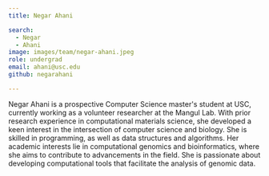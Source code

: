 ```yaml
---
title: Negar Ahani

search:
  - Negar
  - Ahani
image: images/team/negar-ahani.jpeg
role: undergrad
email: ahani@usc.edu
github: negarahani

---
```


Negar Ahani is a prospective Computer Science master's student at USC, currently working as a volunteer researcher at the Mangul Lab. With prior research experience in computational materials science, she developed a keen interest in the intersection of computer science and biology. She is skilled in programming, as well as data structures and algorithms. Her academic interests lie in computational genomics and bioinformatics, where she aims to contribute to advancements in the field. She is passionate about developing computational tools that facilitate the analysis of genomic data.

